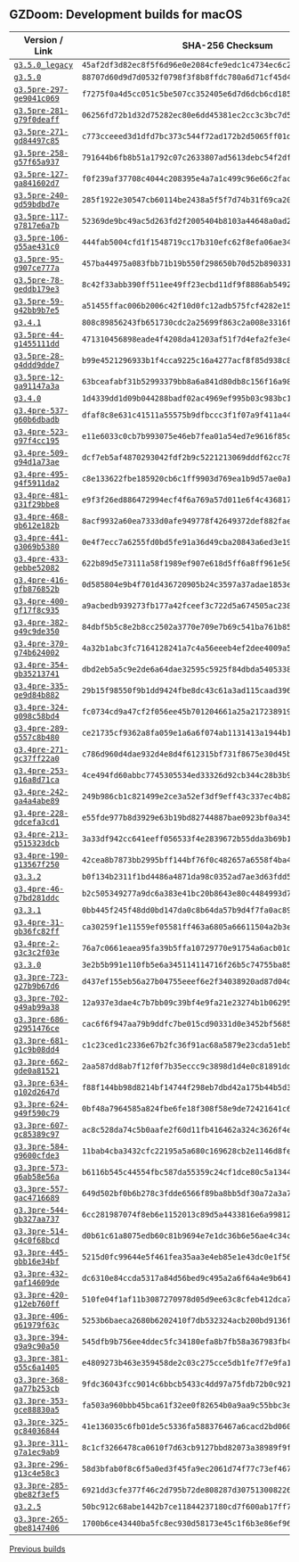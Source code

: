 ## GZDoom: Development builds for macOS

|Version / Link|SHA-256 Checksum|
|---|---|
|[`g3.5.0_legacy`](https://github.com/alexey-lysiuk/gzdoom-macos-devbuilds/releases/download/g3.5.0_legacy/gzdoom-g3.5.0_legacy.dmg)|`45af2df3d82ec8f5f6d96e0e2084cfe9edc1c4734ec6c2c5903eb780ccafd881`|
|[`g3.5.0`](https://github.com/alexey-lysiuk/gzdoom-macos-devbuilds/releases/download/g3.5.0/gzdoom-g3.5.0.dmg)|`88707d60d9d7d0532f0798f3f8b8ffdc780a6d71cf45d40203e0ca04ead6a3ec`|
|[`g3.5pre-297-ge9041c069`](https://github.com/alexey-lysiuk/gzdoom-macos-devbuilds/releases/download/g3.5pre-297-ge9041c069/gzdoom-g3.5pre-297-ge9041c069.dmg)|`f7275f0a4d5cc051c5be507cc352405e6d7d6dcb6cd18502b6964ef20a861eb2`|
|[`g3.5pre-281-g79f0deaff`](https://github.com/alexey-lysiuk/gzdoom-macos-devbuilds/releases/download/g3.5pre-281-g79f0deaff/gzdoom-g3.5pre-281-g79f0deaff.dmg)|`06256fd72b1d32d75282ec80e6dd45381ec2cc3c3bc7d5799f0215705e89c9f7`|
|[`g3.5pre-271-gd84497c85`](https://github.com/alexey-lysiuk/gzdoom-macos-devbuilds/releases/download/g3.5pre-271-gd84497c85/gzdoom-g3.5pre-271-gd84497c85.dmg)|`c773cceeed3d1dfd7bc373c544f72ad172b2d5065ff01de3ab702dcc24986520`|
|[`g3.5pre-258-g57f65a937`](https://github.com/alexey-lysiuk/gzdoom-macos-devbuilds/releases/download/g3.5pre-258-g57f65a937/gzdoom-g3.5pre-258-g57f65a937.dmg)|`791644b6fb8b51a1792c07c2633807ad5613debc54f2dfeeda8e48699d711282`|
|[`g3.5pre-127-ga841602d7`](https://github.com/alexey-lysiuk/gzdoom-macos-devbuilds/releases/download/g3.5pre-127-ga841602d7/gzdoom-g3.5pre-127-ga841602d7.dmg)|`f0f239af37708c4044c208395e4a7a1c499c96e66c2facdadce2caa9e28829e3`|
|[`g3.5pre-240-gd59bdbd7e`](https://github.com/alexey-lysiuk/gzdoom-macos-devbuilds/releases/download/g3.5pre-240-gd59bdbd7e/gzdoom-g3.5pre-240-gd59bdbd7e.dmg)|`285f1922e30547cb60114be2438a5f5f7d74b31f69ca20729fab96be930a6f6f`|
|[`g3.5pre-117-g7817e6a7b`](https://github.com/alexey-lysiuk/gzdoom-macos-devbuilds/releases/download/g3.5pre-117-g7817e6a7b/gzdoom-g3.5pre-117-g7817e6a7b.dmg)|`52369de9bc49ac5d263fd2f2005404b8103a44648a0ad2f826a7e2ab0ae8ddab`|
|[`g3.5pre-106-g55ae431c0`](https://github.com/alexey-lysiuk/gzdoom-macos-devbuilds/releases/download/g3.5pre-106-g55ae431c0/gzdoom-g3.5pre-106-g55ae431c0.dmg)|`444fab5004cfd1f1548719cc17b310efc62f8efa06ae34eea757ece2c79a37e4`|
|[`g3.5pre-95-g907ce777a`](https://github.com/alexey-lysiuk/gzdoom-macos-devbuilds/releases/download/g3.5pre-95-g907ce777a/gzdoom-g3.5pre-95-g907ce777a.dmg)|`457ba44975a083fbb71b19b550f298650b70d52b890331fd1d9fbbd6165de599`|
|[`g3.5pre-78-geddb179e3`](https://github.com/alexey-lysiuk/gzdoom-macos-devbuilds/releases/download/g3.5pre-78-geddb179e3/gzdoom-g3.5pre-78-geddb179e3.dmg)|`8c42f33abb390ff511ee49ff23ecbd11df9f8886ab5492455f22e585b7bbd324`|
|[`g3.5pre-59-g42bb9b7e5`](https://github.com/alexey-lysiuk/gzdoom-macos-devbuilds/releases/download/g3.5pre-59-g42bb9b7e5/gzdoom-g3.5pre-59-g42bb9b7e5.dmg)|`a51455ffac006b2006c42f10d0fc12adb575fcf4282e15c331bdb32ecf6d8310`|
|[`g3.4.1`](https://github.com/alexey-lysiuk/gzdoom-macos-devbuilds/releases/download/g3.4.1/gzdoom-g3.4.1.dmg)|`808c89856243fb651730cdc2a25699f863c2a008e3316f098d2add7dffb4951c`|
|[`g3.5pre-44-g1455111dd`](https://github.com/alexey-lysiuk/gzdoom-macos-devbuilds/releases/download/g3.5pre-44-g1455111dd/gzdoom-g3.5pre-44-g1455111dd.dmg)|`471310456898eade4f4208da41203af51f7d4efa2fe3e4c26aba88f2fcbfdd6e`|
|[`g3.5pre-28-g4ddd9dde7`](https://github.com/alexey-lysiuk/gzdoom-macos-devbuilds/releases/download/g3.5pre-28-g4ddd9dde7/gzdoom-g3.5pre-28-g4ddd9dde7.dmg)|`b99e4521296933b1f4cca9225c16a4277acf8f85d938c8b7fd03b407f7c8b03d`|
|[`g3.5pre-12-ga91147a3a`](https://github.com/alexey-lysiuk/gzdoom-macos-devbuilds/releases/download/g3.5pre-12-ga91147a3a/gzdoom-g3.5pre-12-ga91147a3a.dmg)|`63bceafabf31b52993379bb8a6a841d80db8c156f16a98655607de1659ecacc3`|
|[`g3.4.0`](https://github.com/alexey-lysiuk/gzdoom-macos-devbuilds/releases/download/g3.4.0/gzdoom-g3.4.0.dmg)|`1d4339dd1d09b044288badf02ac4969ef995b03c983bc1a7f959ba53e2b2d12e`|
|[`g3.4pre-537-g60b6dbadb`](https://github.com/alexey-lysiuk/gzdoom-macos-devbuilds/releases/download/g3.4pre-537-g60b6dbadb/gzdoom-g3.4pre-537-g60b6dbadb.dmg)|`dfaf8c8e631c41511a55575b9dfbccc3f1f07a9f411a44b10caee95148d7b7d3`|
|[`g3.4pre-523-g97f4cc195`](https://github.com/alexey-lysiuk/gzdoom-macos-devbuilds/releases/download/g3.4pre-523-g97f4cc195/gzdoom-g3.4pre-523-g97f4cc195.dmg)|`e11e6033c0cb7b993075e46eb7fea01a54ed7e9616f85cb0c1e39af0e980cf58`|
|[`g3.4pre-509-g94d1a73ae`](https://github.com/alexey-lysiuk/gzdoom-macos-devbuilds/releases/download/g3.4pre-509-g94d1a73ae/gzdoom-g3.4pre-509-g94d1a73ae.dmg)|`dcf7eb5af4870293042fdf2b9c5221213069dddf62cc78327abc7e5e52d4583c`|
|[`g3.4pre-495-g4f5911da2`](https://github.com/alexey-lysiuk/gzdoom-macos-devbuilds/releases/download/g3.4pre-495-g4f5911da2/gzdoom-g3.4pre-495-g4f5911da2.dmg)|`c8e133622fbe185920cb6c1ff9903d769ea1b9d57ae0a1828170bace2df94257`|
|[`g3.4pre-481-g31f29bbe8`](https://github.com/alexey-lysiuk/gzdoom-macos-devbuilds/releases/download/g3.4pre-481-g31f29bbe8/gzdoom-g3.4pre-481-g31f29bbe8.dmg)|`e9f3f26ed886472994ecf4f6a769a57d011e6f4c436817df3d36ff2999e42a84`|
|[`g3.4pre-468-gb612e182b`](https://github.com/alexey-lysiuk/gzdoom-macos-devbuilds/releases/download/g3.4pre-468-gb612e182b/gzdoom-g3.4pre-468-gb612e182b.dmg)|`8acf9932a60ea7333d0afe949778f42649372def882faebb0e9d873aacf7e902`|
|[`g3.4pre-441-g3069b5380`](https://github.com/alexey-lysiuk/gzdoom-macos-devbuilds/releases/download/g3.4pre-441-g3069b5380/gzdoom-g3.4pre-441-g3069b5380.dmg)|`0e4f7ecc7a6255fd0bd5fe91a36d49cba20843a6ed3e19cdfd3181d4cac83c52`|
|[`g3.4pre-433-gebbe52082`](https://github.com/alexey-lysiuk/gzdoom-macos-devbuilds/releases/download/g3.4pre-433-gebbe52082/gzdoom-g3.4pre-433-gebbe52082.dmg)|`622b89d5e73111a58f1989ef907e618d5ff6a8ff961e5039053bab3bf0783270`|
|[`g3.4pre-416-gfb876852b`](https://github.com/alexey-lysiuk/gzdoom-macos-devbuilds/releases/download/g3.4pre-416-gfb876852b/gzdoom-g3.4pre-416-gfb876852b.dmg)|`0d585804e9b4f701d436720905b24c3597a37adae1853e987790252d912d999f`|
|[`g3.4pre-400-gf17f8c935`](https://github.com/alexey-lysiuk/gzdoom-macos-devbuilds/releases/download/g3.4pre-400-gf17f8c935/gzdoom-g3.4pre-400-gf17f8c935.dmg)|`a9acbedb939273fb177a42fceef3c722d5a674505ac2381cf4a2b7987e694910`|
|[`g3.4pre-382-g49c9de350`](https://github.com/alexey-lysiuk/gzdoom-macos-devbuilds/releases/download/g3.4pre-382-g49c9de350/gzdoom-g3.4pre-382-g49c9de350.dmg)|`84dbf5b5c8e2b8cc2502a3770e709e7b69c541ba761b8527dc5978b936c4fc6a`|
|[`g3.4pre-370-g74b624002`](https://github.com/alexey-lysiuk/gzdoom-macos-devbuilds/releases/download/g3.4pre-370-g74b624002/gzdoom-g3.4pre-370-g74b624002.dmg)|`4a32b1abc3fc7164128241a7c4a56eeeb4ef2dee4009a5893d56986321844fed`|
|[`g3.4pre-354-gb35213741`](https://github.com/alexey-lysiuk/gzdoom-macos-devbuilds/releases/download/g3.4pre-354-gb35213741/gzdoom-g3.4pre-354-gb35213741.dmg)|`dbd2eb5a5c9e2de6a64dae32595c5925f84dbda5405338514e1ad65062c7164b`|
|[`g3.4pre-335-ge9d84b882`](https://github.com/alexey-lysiuk/gzdoom-macos-devbuilds/releases/download/g3.4pre-335-ge9d84b882/gzdoom-g3.4pre-335-ge9d84b882.dmg)|`29b15f98550f9b1dd9424fbe8dc43c61a3ad115caad3961a880ee749936d954a`|
|[`g3.4pre-324-g098c58bd4`](https://github.com/alexey-lysiuk/gzdoom-macos-devbuilds/releases/download/g3.4pre-324-g098c58bd4/gzdoom-g3.4pre-324-g098c58bd4.dmg)|`fc0734cd9a47cf2f056ee45b701204661a25a21723891971b8f93ba534305dca`|
|[`g3.4pre-289-g557c8b480`](https://github.com/alexey-lysiuk/gzdoom-macos-devbuilds/releases/download/g3.4pre-289-g557c8b480/gzdoom-g3.4pre-289-g557c8b480.dmg)|`ce21735cf9362a8fa059e1a6a6f074ab1131413a1944b1dc277c9c0b47cca43f`|
|[`g3.4pre-271-gc37ff22a0`](https://github.com/alexey-lysiuk/gzdoom-macos-devbuilds/releases/download/g3.4pre-271-gc37ff22a0/gzdoom-g3.4pre-271-gc37ff22a0.dmg)|`c786d960d4dae932d4e8d4f612315bf731f8675e30d45b6898730ac4a4c44fda`|
|[`g3.4pre-253-g16a8d71ca`](https://github.com/alexey-lysiuk/gzdoom-macos-devbuilds/releases/download/g3.4pre-253-g16a8d71ca/gzdoom-g3.4pre-253-g16a8d71ca.dmg)|`4ce494fd60abbc7745305534ed33326d92cb344c28b3b992a25bdb9680971458`|
|[`g3.4pre-242-ga4a4abe89`](https://github.com/alexey-lysiuk/gzdoom-macos-devbuilds/releases/download/g3.4pre-242-ga4a4abe89/gzdoom-g3.4pre-242-ga4a4abe89.dmg)|`249b986cb1c821499e2ce3a52ef3df9eff43c337ec4b821320f383412a0b2bea`|
|[`g3.4pre-228-gdcefa3cd1`](https://github.com/alexey-lysiuk/gzdoom-macos-devbuilds/releases/download/g3.4pre-228-gdcefa3cd1/gzdoom-g3.4pre-228-gdcefa3cd1.dmg)|`e55fde977b8d3929e63b19bd82744887bae0923bf0a345acd7fff31b648c94dc`|
|[`g3.4pre-213-g515323dcb`](https://github.com/alexey-lysiuk/gzdoom-macos-devbuilds/releases/download/g3.4pre-213-g515323dcb/gzdoom-g3.4pre-213-g515323dcb.dmg)|`3a33df942cc641eeff056533f4e2839672b55dda3b69b191c581332657cda9d3`|
|[`g3.4pre-190-g13567f250`](https://github.com/alexey-lysiuk/gzdoom-macos-devbuilds/releases/download/g3.4pre-190-g13567f250/gzdoom-g3.4pre-190-g13567f250.dmg)|`42cea8b7873bb2995bff144bf76f0c482657a6558f4ba47b339390c49405d702`|
|[`g3.3.2`](https://github.com/alexey-lysiuk/gzdoom-macos-devbuilds/releases/download/g3.3.2/gzdoom-g3.3.2.dmg)|`b0f134b2311f1bd4486a4871da98c0352ad7ae3d63fdd50c581dd461f7564cfa`|
|[`g3.4pre-46-g7bd281ddc`](https://github.com/alexey-lysiuk/gzdoom-macos-devbuilds/releases/download/g3.4pre-46-g7bd281ddc/gzdoom-g3.4pre-46-g7bd281ddc.dmg)|`b2c505349277a9dc6a383e41bc20b8643e80c4484993d75a2f44dc0904edb6cb`|
|[`g3.3.1`](https://github.com/alexey-lysiuk/gzdoom-macos-devbuilds/releases/download/g3.3.1/gzdoom-g3.3.1.dmg)|`0bb445f245f48dd0bd147da0c8b64da57b9d4f7fa0ac89d05f87cbb380c7f9e6`|
|[`g3.4pre-31-gb36fc82ff`](https://github.com/alexey-lysiuk/gzdoom-macos-devbuilds/releases/download/g3.4pre-31-gb36fc82ff/gzdoom-g3.4pre-31-gb36fc82ff.dmg)|`ca30259f1e11559ef05581ff463a6805a66611504a2b3ec4b9d7fd00a5fd7f1c`|
|[`g3.4pre-2-g3c3c2f03e`](https://github.com/alexey-lysiuk/gzdoom-macos-devbuilds/releases/download/g3.4pre-2-g3c3c2f03e/gzdoom-g3.4pre-2-g3c3c2f03e.dmg)|`76a7c0661eaea95fa39b5ffa10729770e91754a6acb01d3bea6a6142d297078b`|
|[`g3.3.0`](https://github.com/alexey-lysiuk/gzdoom-macos-devbuilds/releases/download/g3.3.0/gzdoom-g3.3.0.dmg)|`3e2b5b991e110fb5e6a345114114716f26b5c74755ba85d20eab0d5e22d1c4df`|
|[`g3.3pre-723-g27b9b67d6`](https://github.com/alexey-lysiuk/gzdoom-macos-devbuilds/releases/download/g3.3pre-723-g27b9b67d6/gzdoom-g3.3pre-723-g27b9b67d6.dmg)|`d437ef155eb56a27b04755eeef6e2f34038920ad87d04db7c79f9005b69fef7f`|
|[`g3.3pre-702-g49ab99a38`](https://github.com/alexey-lysiuk/gzdoom-macos-devbuilds/releases/download/g3.3pre-702-g49ab99a38/gzdoom-g3.3pre-702-g49ab99a38.dmg)|`12a937e3dae4c7b7bb09c39bf4e9fa21e23274b1b06295156af0a96e03fc3810`|
|[`g3.3pre-686-g2951476ce`](https://github.com/alexey-lysiuk/gzdoom-macos-devbuilds/releases/download/g3.3pre-686-g2951476ce/gzdoom-g3.3pre-686-g2951476ce.dmg)|`cac6f6f947aa79b9ddfc7be015cd90331d0e3452bf5685f4e20da70c32740957`|
|[`g3.3pre-681-g1c9b08dd4`](https://github.com/alexey-lysiuk/gzdoom-macos-devbuilds/releases/download/g3.3pre-681-g1c9b08dd4/gzdoom-g3.3pre-681-g1c9b08dd4.dmg)|`c1c23ced1c2336e67b2fc36f91ac68a5879e23cda51eb51aec6ad0d553287d34`|
|[`g3.3pre-662-gde0a81521`](https://github.com/alexey-lysiuk/gzdoom-macos-devbuilds/releases/download/g3.3pre-662-gde0a81521/gzdoom-g3.3pre-662-gde0a81521.dmg)|`2aa587dd8ab7f12f0f7b35eccc9c3898d1d4e0c81891dddfbe5b057ba4fb9194`|
|[`g3.3pre-634-g102d2647d`](https://github.com/alexey-lysiuk/gzdoom-macos-devbuilds/releases/download/g3.3pre-634-g102d2647d/gzdoom-g3.3pre-634-g102d2647d.dmg)|`f88f144bb98d8214bf14744f298eb7dbd42a175b44b5d33547a187eb930309d7`|
|[`g3.3pre-624-g49f590c79`](https://github.com/alexey-lysiuk/gzdoom-macos-devbuilds/releases/download/g3.3pre-624-g49f590c79/gzdoom-g3.3pre-624-g49f590c79.dmg)|`0bf48a7964585a824fbe6fe18f308f58e9de72421641c6956dd0413184082f1e`|
|[`g3.3pre-607-gc85389c97`](https://github.com/alexey-lysiuk/gzdoom-macos-devbuilds/releases/download/g3.3pre-607-gc85389c97/gzdoom-g3.3pre-607-gc85389c97.dmg)|`ac8c528da74c5b0aafe2f60d11fb416462a324c3626f4ef6743cc19b530ffa26`|
|[`g3.3pre-584-g9600cfde3`](https://github.com/alexey-lysiuk/gzdoom-macos-devbuilds/releases/download/g3.3pre-584-g9600cfde3/gzdoom-g3.3pre-584-g9600cfde3.dmg)|`11bab4cba3432cfc22195a5a680c169628cb2e1146d8fe3032639e0aa1421801`|
|[`g3.3pre-573-g6ab58e56a`](https://github.com/alexey-lysiuk/gzdoom-macos-devbuilds/releases/download/g3.3pre-573-g6ab58e56a/gzdoom-g3.3pre-573-g6ab58e56a.dmg)|`b6116b545c44554fbc587da55359c24cf1dce80c5a13441ec9788bdfffb2610c`|
|[`g3.3pre-557-gac4716689`](https://github.com/alexey-lysiuk/gzdoom-macos-devbuilds/releases/download/g3.3pre-557-gac4716689/gzdoom-g3.3pre-557-gac4716689.dmg)|`649d502bf0b6b278c3fdde6566f89ba8bb5df30a72a3a7d3a201e1ce85141115`|
|[`g3.3pre-544-gb327aa737`](https://github.com/alexey-lysiuk/gzdoom-macos-devbuilds/releases/download/g3.3pre-544-gb327aa737/gzdoom-g3.3pre-544-gb327aa737.dmg)|`6cc281987074f8eb6e1152013c89d5a4433816e6a998129449fd8554e39c889f`|
|[`g3.3pre-514-g4c0f68bcd`](https://github.com/alexey-lysiuk/gzdoom-macos-devbuilds/releases/download/g3.3pre-514-g4c0f68bcd/gzdoom-g3.3pre-514-g4c0f68bcd.dmg)|`d0b61c61a8075edb60c81b9694e7e1dc36b6e56ae4c34c04110093fd0a18116b`|
|[`g3.3pre-445-gbb16e34bf`](https://github.com/alexey-lysiuk/gzdoom-macos-devbuilds/releases/download/g3.3pre-445-gbb16e34bf/gzdoom-g3.3pre-445-gbb16e34bf.dmg)|`5215d0fc99644e5f461fea35aa3e4eb85e1e43dc0e1f56acfd9dd2a8584ed1bf`|
|[`g3.3pre-432-gaf14609de`](https://github.com/alexey-lysiuk/gzdoom-macos-devbuilds/releases/download/g3.3pre-432-gaf14609de/gzdoom-g3.3pre-432-gaf14609de.dmg)|`dc6310e84ccda5317a84d56bed9c495a2a6f64a4e9b641ef3386661a5d5df892`|
|[`g3.3pre-420-g12eb760ff`](https://github.com/alexey-lysiuk/gzdoom-macos-devbuilds/releases/download/g3.3pre-420-g12eb760ff/gzdoom-g3.3pre-420-g12eb760ff.dmg)|`510fe04f1af11b3087270978d05d9ee63c8cfeb412dca74a81620484b732d2b1`|
|[`g3.3pre-406-g61979f63c`](https://github.com/alexey-lysiuk/gzdoom-macos-devbuilds/releases/download/g3.3pre-406-g61979f63c/gzdoom-g3.3pre-406-g61979f63c.dmg)|`5253b6baeca2680b6202410f7db532324acb200bd9136f7e78b631d1f98fa271`|
|[`g3.3pre-394-g9a9c90a50`](https://github.com/alexey-lysiuk/gzdoom-macos-devbuilds/releases/download/g3.3pre-394-g9a9c90a50/gzdoom-g3.3pre-394-g9a9c90a50.dmg)|`545dfb9b756ee4ddec5fc34180efa8b7fb58a367983fb4ff77b232555279c6ef`|
|[`g3.3pre-381-g55c6a1405`](https://github.com/alexey-lysiuk/gzdoom-macos-devbuilds/releases/download/g3.3pre-381-g55c6a1405/gzdoom-g3.3pre-381-g55c6a1405.dmg)|`e4809273b463e359458de2c03c275cce5db1fe7f7e9fa167627c0b60a9694155`|
|[`g3.3pre-368-ga77b253cb`](https://github.com/alexey-lysiuk/gzdoom-macos-devbuilds/releases/download/g3.3pre-368-ga77b253cb/gzdoom-g3.3pre-368-ga77b253cb.dmg)|`9fdc36043fcc9014c6bbcb5433c4dd97a75fdb72b0c921a5d2b4e19bb0d1740a`|
|[`g3.3pre-353-gce88830a5`](https://github.com/alexey-lysiuk/gzdoom-macos-devbuilds/releases/download/g3.3pre-353-gce88830a5/gzdoom-g3.3pre-353-gce88830a5.dmg)|`fa503a960bbb45bca61f32ee0f82654b0a9aa9c55bbc3ee8bb8362628eebd4d1`|
|[`g3.3pre-325-gc84036844`](https://github.com/alexey-lysiuk/gzdoom-macos-devbuilds/releases/download/g3.3pre-325-gc84036844/gzdoom-g3.3pre-325-gc84036844.dmg)|`41e136035c6fb01de5c5336fa588376467a6cacd2bd060a27073a4f8e1ee7a95`|
|[`g3.3pre-311-g7a1ec9ab9`](https://github.com/alexey-lysiuk/gzdoom-macos-devbuilds/releases/download/g3.3pre-311-g7a1ec9ab9/gzdoom-g3.3pre-311-g7a1ec9ab9.dmg)|`8c1cf3266478ca0610f7d63cb9127bbd82073a38989f9ff528fcc3144fe9b4d6`|
|[`g3.3pre-296-g13c4e58c3`](https://github.com/alexey-lysiuk/gzdoom-macos-devbuilds/releases/download/g3.3pre-296-g13c4e58c3/gzdoom-g3.3pre-296-g13c4e58c3.dmg)|`58d3bfab0f8c6f5a0ed3f45fa9ec2061d74f77c73ef46751d5e6a3c2309b9206`|
|[`g3.3pre-285-gbe82f3ef5`](https://github.com/alexey-lysiuk/gzdoom-macos-devbuilds/releases/download/g3.3pre-285-gbe82f3ef5/gzdoom-g3.3pre-285-gbe82f3ef5.dmg)|`6921dd3cfe377f46c2d795b72de808287d307513008226eb6676b9aa8d1389ac`|
|[`g3.2.5`](https://github.com/alexey-lysiuk/gzdoom-macos-devbuilds/releases/download/g3.2.5/gzdoom-g3.2.5.dmg)|`50bc912c68abe1442b7ce11844237180cd7f600ab17ff7a1d3012caae06ac3f9`|
|[`g3.3pre-265-gbe8147406`](https://github.com/alexey-lysiuk/gzdoom-macos-devbuilds/releases/download/g3.3pre-265-gbe8147406/gzdoom-g3.3pre-265-gbe8147406.dmg)|`1700b6ce43440ba5fc8ec930d58173e45c1f6b3e86ef96d0eeda827cfc54b6b3`|

[Previous builds](https://github.com/alexey-lysiuk/gzdoom-macos-devbuilds-2017)
